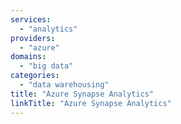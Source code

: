 ```yaml
---
services:
  - "analytics"
providers:
  - "azure"
domains:
  - "big data"
categories:
  - "data warehousing"
title: "Azure Synapse Analytics"
linkTitle: "Azure Synapse Analytics"
---
```


